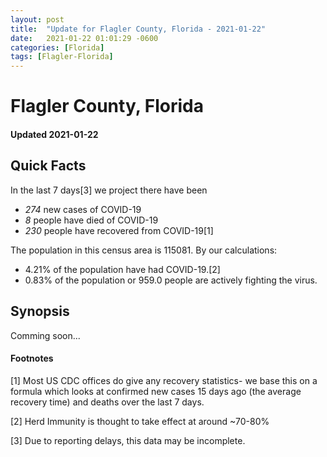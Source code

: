 ```yaml
---
layout: post
title:  "Update for Flagler County, Florida - 2021-01-22"
date:   2021-01-22 01:01:29 -0600
categories: [Florida]
tags: [Flagler-Florida]
---
```


# Flagler County, Florida
#### Updated 2021-01-22

## Quick Facts

In the last 7 days[3] we project there have been
- *274* new cases of COVID-19
- *8* people have died of COVID-19
- *230* people have recovered from COVID-19[1]

The population in this census area is 115081. By our calculations:
- 4.21% of the population have had COVID-19.[2]
- 0.83% of the population or 959.0 people are actively fighting the virus.

## Synopsis

Comming soon...


#### Footnotes

[1] Most US CDC offices do give any recovery statistics- we base this on a formula which looks at confirmed new cases
15 days ago (the average recovery time) and deaths over the last 7 days.

[2] Herd Immunity is thought to take effect at around ~70-80%

[3] Due to reporting delays, this data may be incomplete.
 
    